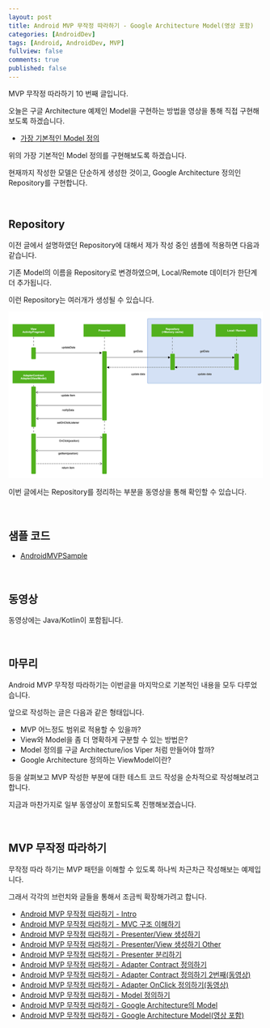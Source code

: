 ```yaml
---
layout: post
title: Android MVP 무작정 따라하기 - Google Architecture Model(영상 포함)
categories: [AndroidDev]
tags: [Android, AndroidDev, MVP]
fullview: false
comments: true
published: false
---
```


MVP 무작정 따라하기 10 번째 글입니다.

오늘은 구글 Architecture 예제인 Model을 구현하는 방법을 영상을 통해 직접 구현해보도록 하겠습니다.

- [가장 기본적인 Model 정의](https://github.com/googlesamples/android-architecture/tree/todo-mvp/)

위의 가장 기본적인 Model 정의를 구현해보도록 하겠습니다.

현재까지 작성한 모델은 단순하게 생성한 것이고, Google Architecture 정의인 Repository를 구현합니다.


<br />

## Repository

이전 글에서 설명하였던 Repository에 대해서 제가 작성 중인 샘플에 적용하면 다음과 같습니다.

기존 Model의 이름을 Repository로 변경하였으며, Local/Remote 데이터가 한단계 더 추가됩니다.

이런 Repository는 여러개가 생성될 수 있습니다.

![model]

이번 글에서는 Repository를 정리하는 부분을 동영상을 통해 확인할 수 있습니다.


<br />

## 샘플 코드

- [AndroidMVPSample](https://github.com/taehwandev/AndroidMVPSample)


<br />

## 동영상

동영상에는 Java/Kotlin이 포함됩니다.


<br />

## 마무리

Android MVP 무작정 따라하기는 이번글을 마지막으로 기본적인 내용을 모두 다루었습니다.

앞으로 작성하는 글은 다음과 같은 형태입니다.

- MVP 어느정도 범위로 적용할 수 있을까?
- View와 Model을 좀 더 명확하게 구분할 수 있는 방법은?
- Model 정의를 구글 Architecture/ios Viper 처럼 만들어야 할까?
- Google Architecture 정의하는 ViewModel이란?

등을 살펴보고 MVP 작성한 부분에 대한 테스트 코드 작성을 순차적으로 작성해보려고 합니다.

지금과 마찬가지로 일부 동영상이 포함되도록 진행해보겠습니다.


<br />

## MVP 무작정 따라하기

무작정 따라 하기는 MVP 패턴을 이해할 수 있도록 하나씩 차근차근 작성해보는 예제입니다.

그래서 각각의 브런치와 글들을 통해서 조금씩 확장해가려고 합니다.

- [Android MVP 무작정 따라하기 - Intro](http://thdev.tech/androiddev/2016/10/12/Android-MVP-Intro.html)
- [Android MVP 무작정 따라하기 - MVC 구조 이해하기](http://thdev.tech/androiddev/2016/10/23/Android-MVC-Architecture.html)
- [Android MVP 무작정 따라하기 - Presenter/View 생성하기](http://thdev.tech/androiddev/2016/11/28/Android-MVP-One.html)
- [Android MVP 무작정 따라하기 - Presenter/View 생성하기 Other](http://thdev.tech/androiddev/2016/11/30/Android-MVP-Two.html)
- [Android MVP 무작정 따라하기 - Presenter 분리하기](http://thdev.tech/androiddev/2016/12/23/Android-MVP-Three.html)
- [Android MVP 무작정 따라하기 - Adapter Contract 정의하기](http://thdev.tech/androiddev/2016/12/26/Android-MVP-Four.html)
- [Android MVP 무작정 따라하기 - Adapter Contract 정의하기 2번째(동영상)](http://thdev.tech/androiddev/2016/12/27/Android-MVP-Four-Two.html)
- [Android MVP 무작정 따라하기 - Adapter OnClick 정의하기(동영상)](http://thdev.tech/androiddev/2016/12/29/Android-MVP-Four-Three.html)
- [Android MVP 무작정 따라하기 - Model 정의하기](http://thdev.tech/androiddev/2016/12/29/Android-MVP-Model-One.html)
- [Android MVP 무작정 따라하기 - Google Architecture의 Model](http://thdev.tech/androiddev/2017/01/09/Android-MVP-Model-Two.html)
- [Android MVP 무작정 따라하기 - Google Architecture Model(영상 포함)]()


[model]: /images/androiddev/2017/2017-01-24-Android-MVP-Google-Architecture-Model/model.png

